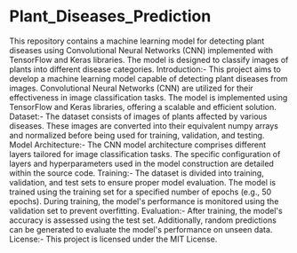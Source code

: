 # Plant_Diseases_Prediction
This repository contains a machine learning model for detecting plant diseases using Convolutional Neural Networks (CNN) implemented with TensorFlow and Keras libraries. The model is designed to classify images of plants into different disease categories.
Introduction:-
This project aims to develop a machine learning model capable of detecting plant diseases from images. Convolutional Neural Networks (CNN) are utilized for their effectiveness in image classification tasks. The model is implemented using TensorFlow and Keras libraries, offering a scalable and efficient solution.
Dataset:-
The dataset consists of images of plants affected by various diseases. These images are converted into their equivalent numpy arrays and normalized before being used for training, validation, and testing.
Model Architecture:-
The CNN model architecture comprises different layers tailored for image classification tasks. The specific configuration of layers and hyperparameters used in the model construction are detailed within the source code.
Training:-
The dataset is divided into training, validation, and test sets to ensure proper model evaluation. The model is trained using the training set for a specified number of epochs (e.g., 50 epochs). During training, the model's performance is monitored using the validation set to prevent overfitting.
Evaluation:-
After training, the model's accuracy is assessed using the test set. Additionally, random predictions can be generated to evaluate the model's performance on unseen data.
License:-
This project is licensed under the MIT License.
